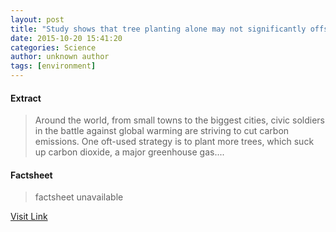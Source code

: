 ```yaml
---
layout: post
title: "Study shows that tree planting alone may not significantly offset urban carbon emissions"
date: 2015-10-20 15:41:20
categories: Science
author: unknown author
tags: [environment]
---
```



#### Extract
>Around the world, from small towns to the biggest cities, civic soldiers in the battle against global warming are striving to cut carbon emissions. One oft-used strategy is to plant more trees, which suck up carbon dioxide, a major greenhouse gas....

#### Factsheet
>factsheet unavailable

[Visit Link](http://phys.org/news/2015-10-tree-significantly-offset-urban-carbon.html)


